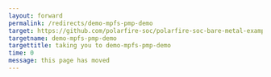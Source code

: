 ```yaml
---
layout: forward
permalink: /redirects/demo-mpfs-pmp-demo
target: https://github.com/polarfire-soc/polarfire-soc-bare-metal-examples/tree/main/applications/mpfs-pmp-demo
targetname: demo-mpfs-pmp-demo
targettitle: taking you to demo-mpfs-pmp-demo
time: 0
message: this page has moved
---
```

